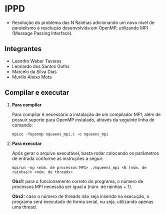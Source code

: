 # IPPD

- Resolução do problema das N Rainhas adicionando um novo nível de paralelismo à resolução desenvolvida em OpenMP, utilizando MPI (Message Passing Interface).

## Integrantes

- Leandro Weber Tavares
- Leonardo dos Santos Guths
- Marcelo da Silva Dias
- Murillo Aleixo Mota

## Compilar e executar

1.  **Para compilar**

    Para compilar é necessário a instalação de um compilador MPI, além de possuir suporte para OpenMP instalado, através da seguinte linha de comando:

    ```console
    mpicc -fopenmp nqueens_mpi.c -o nqueens_mpi
    ```

2.  **Para executar**

    Após gerar o arquivo executável, basta rodar colocando os parâmetros de entrada conforme as instruções a seguir:

    ```console
    mpirun -np <núm. de processos MPI> ./nqueens_mpi <N (núm. de rainhas)> <núm. de threads>
    ```
    **Obs1:** para o funcionamento correto do programa, o número de processos MPI necessita ser igual a (núm. de rainhas + 1).
    
    **Obs2:** caso o número de threads não seja inserido na execução, o programa será executado de forma serial, ou seja, utilizando apenas uma thread.

